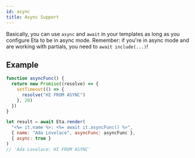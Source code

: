 ```yaml
---
id: async
title: Async Support
---
```


Basically, you can use `async` and `await` in your templates as long as you configure Eta to be in async mode. Remember: if you're in async mode and are working with partials, you need to `await include(...)`!

## Example

```js
function asyncFunc() {
  return new Promise((resolve) => {
    setTimeout(() => {
      resolve("HI FROM ASYNC")
    }, 20)
  })
}

let result = await Eta.render(
  "<%= it.name %>: <%= await it.asyncFunc() %>",
  { name: "Ada Lovelace", asyncFunc: asyncFunc },
  { async: true }
)
// 'Ada Lovelace: HI FROM ASYNC'
```
